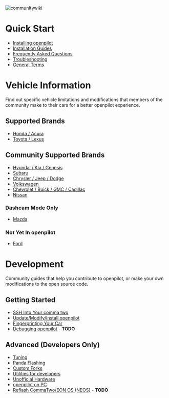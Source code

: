 ![communitywiki](https://user-images.githubusercontent.com/37757984/81886963-eaf4f380-9552-11ea-9206-164dcec6374c.jpeg)

# Quick Start
* [Installing openpilot](../wiki/Installing-openpilot)
* [Installation Guides](../wiki/Installation-Guides)
* [Frequently Asked Questions](../wiki/FAQ)
* [Troubleshooting](../wiki/Troubleshooting)
* [General Terms](../wiki/General-Terms)

# Vehicle Information
Find out specific vehicle limitations and modifications that members of the community make to their cars for a better openpilot experience.
## Supported Brands
* [Honda / Acura](../wiki/Honda-Acura)
* [Toyota / Lexus](../wiki/Toyota-Lexus)

## Community Supported Brands
* [Hyundai / Kia / Genesis](../wiki/Hyundai-Kia-Genesis)
* [Subaru](../wiki/Subaru)
* [Chrysler / Jeep / Dodge](../wiki/FCA)
* [Volkswagen](../wiki/Volkswagen)
* [Chevrolet / Buick / GMC / Cadillac](../wiki/GM)
* [Nissan](../wiki/Nissan)

### Dashcam Mode Only
* [Mazda](../wiki/Mazda)

### Not Yet In openpilot
* [Ford](../wiki/Ford)

# Development
Community guides that help you contribute to openpilot, or make your own modifications to the open source code.


## Getting Started
* [SSH Into Your comma two](../wiki/SSH)
* [Update/Modify/Install openpilot](../wiki/UpdateModifyOpenpilot)
* [Fingerprinting Your Car](../wiki/Fingerprinting)
* [Debugging openpilot](../wiki/DebuggingOpenpilot) - **TODO**

## Advanced (Developers Only)
* [Tuning](../wiki/Tuning)
* [Panda Flashing](../wiki/Panda-Flashing)
* [Custom Forks](../wiki/Forks)
* [Utilities for developers](../wiki/Utilities-for-developers)
* [Unofficial Hardware](../wiki/Unofficial-Hardware)
* [openpilot on PC](../wiki/Webcam)
* [Reflash CommaTwo/EON OS (NEOS)](../wiki/Flash-NEOS) - **TODO**
